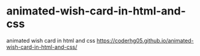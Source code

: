 # animated-wish-card-in-html-and-css
animated wish card in html and css
https://coderhg05.github.io/animated-wish-card-in-html-and-css/
